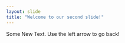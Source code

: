 ```yaml
---
layout: slide
title: "Welcome to our second slide!"
---
```

Some New Text.
Use the left arrow to go back!

